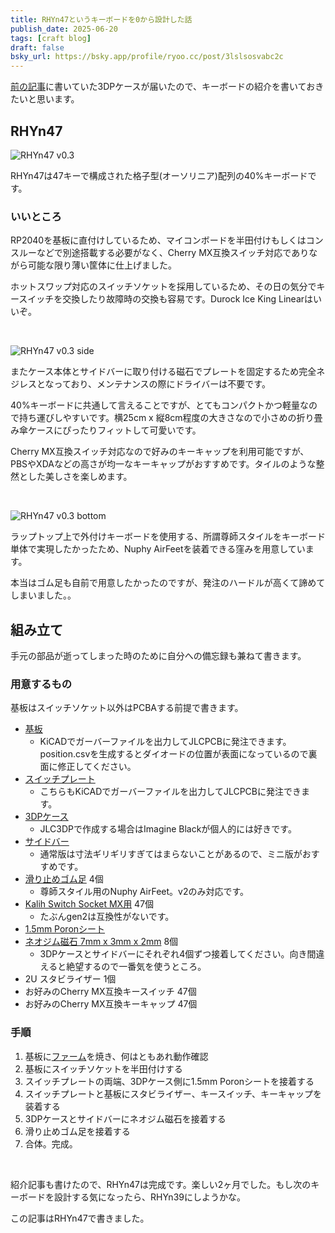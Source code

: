 ```yaml
---
title: RHYn47というキーボードを0から設計した話
publish_date: 2025-06-20
tags: [craft blog]
draft: false
bsky_url: https://bsky.app/profile/ryoo.cc/post/3lslsosvabc2c
---
```


[前の記事](/blog/2025-06-17_rhyn47)に書いていた3DPケースが届いたので、キーボードの紹介を書いておきたいと思います。

## RHYn47

![RHYn47 v0.3](https://d3toh8on7lf5va.cloudfront.net/rhyn47_v3.jpg)

RHYn47は47キーで構成された格子型(オーソリニア)配列の40%キーボードです。

### いいところ

RP2040を基板に直付けしているため、マイコンボードを半田付けもしくはコンスルーなどで別途搭載する必要がなく、Cherry MX互換スイッチ対応でありながら可能な限り薄い筐体に仕上げました。

ホットスワップ対応のスイッチソケットを採用しているため、その日の気分でキースイッチを交換したり故障時の交換も容易です。Durock Ice King Linearはいいぞ。

<br />

![RHYn47 v0.3 side](https://d3toh8on7lf5va.cloudfront.net/rhyn47_v03_side.jpg)

またケース本体とサイドバーに取り付ける磁石でプレートを固定するため完全ネジレスとなっており、メンテナンスの際にドライバーは不要です。

40%キーボードに共通して言えることですが、とてもコンパクトかつ軽量なので持ち運びしやすいです。横25cm x 縦8cm程度の大きさなので小さめの折り畳み傘ケースにぴったりフィットして可愛いです。

Cherry MX互換スイッチ対応なので好みのキーキャップを利用可能ですが、PBSやXDAなどの高さが均一なキーキャップがおすすめです。タイルのような整然とした美しさを楽しめます。

<br />

![RHYn47 v0.3 bottom](https://d3toh8on7lf5va.cloudfront.net/rhyn47_v03_bottom.jpg)

ラップトップ上で外付けキーボードを使用する、所謂尊師スタイルをキーボード単体で実現したかったため、Nuphy AirFeetを装着できる窪みを用意しています。

本当はゴム足も自前で用意したかったのですが、発注のハードルが高くて諦めてしまいました。。

## 組み立て

手元の部品が逝ってしまった時のために自分への備忘録も兼ねて書きます。

### 用意するもの

基板はスイッチソケット以外はPCBAする前提で書きます。

- [基板](https://github.com/ryoo14/rhyn47/tree/main/pcb/PCB_RP2040_Direct)
  - KiCADでガーバーファイルを出力してJLCPCBに発注できます。position.csvを生成するとダイオードの位置が表面になっているので裏面に修正してください。
- [スイッチプレート](https://github.com/ryoo14/rhyn47/tree/main/plate/3dp_case/switch_plate)
  - こちらもKiCADでガーバーファイルを出力してJLCPCBに発注できます。
- [3DPケース](https://github.com/ryoo14/rhyn47/blob/main/case/rhyn47_direct_case.step)
  - JLC3DPで作成する場合はImagine Blackが個人的には好きです。
- [サイドバー](https://github.com/ryoo14/rhyn47/blob/main/case/rhyn47_sidebar_mini.step)
  - 通常版は寸法ギリギリすぎてはまらないことがあるので、ミニ版がおすすめです。
- [滑り止めゴム足](https://sanyollc.com/products/滑り止め-ゴム足?variant=43845140250761) 4個
  - 尊師スタイル用のNuphy AirFeet。v2のみ対応です。
- [Kalih Switch Socket MX用](https://shop.yushakobo.jp/products/a01ps) 47個
  - たぶんgen2は互換性がないです。
- [1.5mm Poronシート](https://amzn.asia/d/8DMyhAc)
- [ネオジム磁石 7mm x 3mm x 2mm](https://www.e-sangyo.jp/neo/s/item/neo-7X3X2.html) 8個
  - 3DPケースとサイドバーにそれぞれ4個ずつ接着してください。向き間違えると絶望するので一番気を使うところ。
- 2U スタビライザー 1個
- お好みのCherry MX互換キースイッチ 47個
- お好みのCherry MX互換キーキャップ 47個

### 手順

1. 基板に[ファーム](https://github.com/ryoo14/rhyn47/tree/main/firmware/qmk/v0_3)を焼き、何はともあれ動作確認
2. 基板にスイッチソケットを半田付けする
3. スイッチプレートの両端、3DPケース側に1.5mm Poronシートを接着する
4. スイッチプレートと基板にスタビライザー、キースイッチ、キーキャップを装着する
5. 3DPケースとサイドバーにネオジム磁石を接着する
6. 滑り止めゴム足を接着する
7. 合体。完成。

<br />

紹介記事も書けたので、RHYn47は完成です。楽しい2ヶ月でした。もし次のキーボードを設計する気になったら、RHYn39にしようかな。

この記事はRHYn47で書きました。
